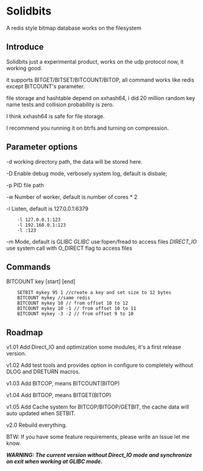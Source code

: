 # Solidbits
A redis style bitmap database works on the filesystem

## Introduce

Solidbits just a experimental product, works on the udp protocol now, it working good.

it supports BITGET/BITSET/BITCOUNT/BITOP, all command works like redis except BITCOUNT's parameter.

file storage and hashtable depend on xxhash64, i did 20 million random key name tests and collision probability is zero.

I think xxhash64 is safe for file storage.

I recommend you running it on btrfs and turning on compression.

## Parameter options

-d  working directory path, the data will be stored here.

-D  Enable debug mode, verbosely system log, default is disbale;

-p  PID file path

-w  Number of worker, default is number of cores * 2

-l  Listen, default is 127.0.0.1:6379

```
    -l 127.0.0.1:123
    -l 192.168.0.1:123
    -l :123
```

-m  Mode, default is GLIBC
    *GLIBC* use fopen/fread to access files
    *DIRECT_IO* use system call with O_DIRECT flag to access files
    
## Commands

BITCOUNT key [start] [end]

```
    SETBIT mykey 95 1 //create a key and set size to 12 bytes
    BITCOUNT mykey //same redis
    BITCOUNT mykey 10 // from offset 10 to 12
    BITCOUNT mykey 10 -1 // from offset 10 to 11
    BITCOUNT mykey -3 -2 // from offset 9 to 10
```


## Roadmap

v1.01 Add Direct_IO and optimization some modules, it's a first release version.

v1.02 Add test tools and provides option in configure to completely without DLOG and DRETURN macros.

v1.03 Add BITCOP, means BITCOUNT(BITOP)

v1.04 Add BITGOP, means BITGET(BITOP)

v1.05 Add Cache system for BITCOP/BITGOP/GETBIT, the cache data will auto updated when SETBIT.

v2.0 Rebuild everything.

BTW: If you have some feature requirements, please write an Issue let me know.



***WARNING: The current version without Direct_IO mode and synchronize on exit when working at GLIBC mode.***
